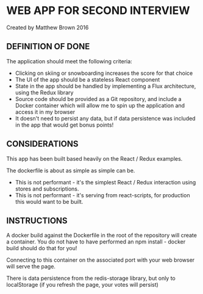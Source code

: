 # WEB APP FOR SECOND INTERVIEW

Created by Matthew Brown 2016

## DEFINITION OF DONE

The application should meet the following criteria:

* Clicking on skiing or snowboarding increases the score for that choice
* The UI of the app should be a stateless React component
* State in the app should be handled by implementing a Flux architecture, using the Redux library
* Source code should be provided as a Git repository, and include a Docker container which will allow me to spin up the application and access it in my browser
* It doesn't need to persist any data, but if data persistence was included in the app that would get bonus points!

## CONSIDERATIONS

This app has been built based heavily on the React / Redux examples.

The dockerfile is about as simple as simple can be.

* This is not performant - it's the simplest React / Redux interaction using stores and subscriptions.
* This is not performant - it's serving from react-scripts, for production this would want to be built. 

## INSTRUCTIONS

A docker build against the Dockerfile in the root of the repository will create a container. You do not have to have performed an npm install - docker build should do that for you!

Connecting to this container on the associated port with your web browser will serve the page.

There is data persistence from the redis-storage library, but only to localStorage (if you refresh the page, your votes will persist)

